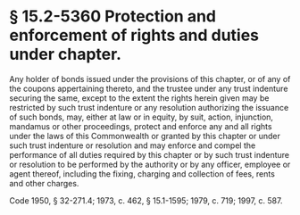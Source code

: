 # § 15.2-5360 Protection and enforcement of rights and duties under chapter.

<p>Any holder of bonds issued under the provisions of this chapter, or of any of the coupons appertaining thereto, and the trustee under any trust indenture securing the same, except to the extent the rights herein given may be restricted by such trust indenture or any resolution authorizing the issuance of such bonds, may, either at law or in equity, by suit, action, injunction, mandamus or other proceedings, protect and enforce any and all rights under the laws of this Commonwealth or granted by this chapter or under such trust indenture or resolution and may enforce and compel the performance of all duties required by this chapter or by such trust indenture or resolution to be performed by the authority or by any officer, employee or agent thereof, including the fixing, charging and collection of fees, rents and other charges.</p><p>Code 1950, § 32-271.4; 1973, c. 462, § 15.1-1595; 1979, c. 719; 1997, c. 587.</p>